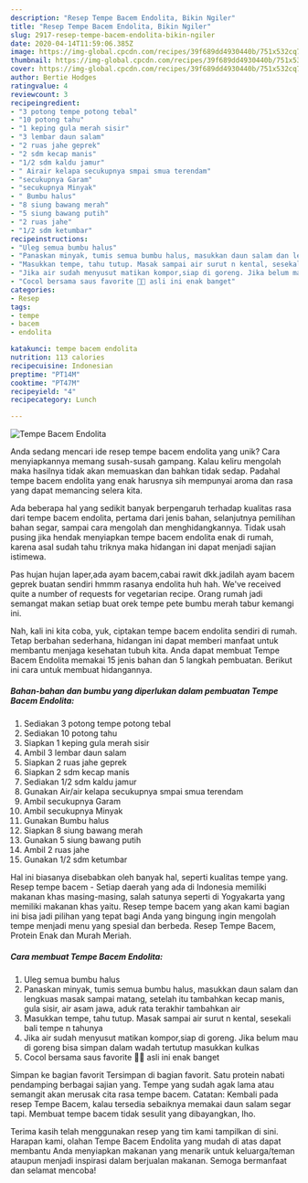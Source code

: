 ```yaml
---
description: "Resep Tempe Bacem Endolita, Bikin Ngiler"
title: "Resep Tempe Bacem Endolita, Bikin Ngiler"
slug: 2917-resep-tempe-bacem-endolita-bikin-ngiler
date: 2020-04-14T11:59:06.385Z
image: https://img-global.cpcdn.com/recipes/39f689dd4930440b/751x532cq70/tempe-bacem-endolita-foto-resep-utama.jpg
thumbnail: https://img-global.cpcdn.com/recipes/39f689dd4930440b/751x532cq70/tempe-bacem-endolita-foto-resep-utama.jpg
cover: https://img-global.cpcdn.com/recipes/39f689dd4930440b/751x532cq70/tempe-bacem-endolita-foto-resep-utama.jpg
author: Bertie Hodges
ratingvalue: 4
reviewcount: 3
recipeingredient:
- "3 potong tempe potong tebal"
- "10 potong tahu"
- "1 keping gula merah sisir"
- "3 lembar daun salam"
- "2 ruas jahe geprek"
- "2 sdm kecap manis"
- "1/2 sdm kaldu jamur"
- " Airair kelapa secukupnya smpai smua terendam"
- "secukupnya Garam"
- "secukupnya Minyak"
- " Bumbu halus"
- "8 siung bawang merah"
- "5 siung bawang putih"
- "2 ruas jahe"
- "1/2 sdm ketumbar"
recipeinstructions:
- "Uleg semua bumbu halus"
- "Panaskan minyak, tumis semua bumbu halus, masukkan daun salam dan lengkuas masak sampai matang, setelah itu tambahkan kecap manis, gula sisir, air asam jawa, aduk rata terakhir tambahkan air"
- "Masukkan tempe, tahu tutup. Masak sampai air surut n kental, sesekali bali tempe n tahunya"
- "Jika air sudah menyusut matikan kompor,siap di goreng. Jika belum mau di goreng bisa simpan dalam wadah tertutup masukkan kulkas"
- "Cocol bersama saus favorite 🤤🤤 asli ini enak banget"
categories:
- Resep
tags:
- tempe
- bacem
- endolita

katakunci: tempe bacem endolita 
nutrition: 113 calories
recipecuisine: Indonesian
preptime: "PT14M"
cooktime: "PT47M"
recipeyield: "4"
recipecategory: Lunch

---
```



![Tempe Bacem Endolita](https://img-global.cpcdn.com/recipes/39f689dd4930440b/751x532cq70/tempe-bacem-endolita-foto-resep-utama.jpg)

Anda sedang mencari ide resep tempe bacem endolita yang unik? Cara menyiapkannya memang susah-susah gampang. Kalau keliru mengolah maka hasilnya tidak akan memuaskan dan bahkan tidak sedap. Padahal tempe bacem endolita yang enak harusnya sih mempunyai aroma dan rasa yang dapat memancing selera kita.

Ada beberapa hal yang sedikit banyak berpengaruh terhadap kualitas rasa dari tempe bacem endolita, pertama dari jenis bahan, selanjutnya pemilihan bahan segar, sampai cara mengolah dan menghidangkannya. Tidak usah pusing jika hendak menyiapkan tempe bacem endolita enak di rumah, karena asal sudah tahu triknya maka hidangan ini dapat menjadi sajian istimewa.

Pas hujan hujan laper,ada ayam bacem,cabai rawit dkk.jadilah ayam bacem geprek buatan sendiri hmmm rasanya endolita huh hah. We&#39;ve received quite a number of requests for vegetarian recipe. Orang rumah jadi semangat makan setiap buat orek tempe pete bumbu merah tabur kemangi ini.


Nah, kali ini kita coba, yuk, ciptakan tempe bacem endolita sendiri di rumah. Tetap berbahan sederhana, hidangan ini dapat memberi manfaat untuk membantu menjaga kesehatan tubuh kita. Anda dapat membuat Tempe Bacem Endolita memakai 15 jenis bahan dan 5 langkah pembuatan. Berikut ini cara untuk membuat hidangannya.

<!--inarticleads1-->

##### Bahan-bahan dan bumbu yang diperlukan dalam pembuatan Tempe Bacem Endolita:

1. Sediakan 3 potong tempe potong tebal
1. Sediakan 10 potong tahu
1. Siapkan 1 keping gula merah sisir
1. Ambil 3 lembar daun salam
1. Siapkan 2 ruas jahe geprek
1. Siapkan 2 sdm kecap manis
1. Sediakan 1/2 sdm kaldu jamur
1. Gunakan  Air/air kelapa secukupnya smpai smua terendam
1. Ambil secukupnya Garam
1. Ambil secukupnya Minyak
1. Gunakan  Bumbu halus
1. Siapkan 8 siung bawang merah
1. Gunakan 5 siung bawang putih
1. Ambil 2 ruas jahe
1. Gunakan 1/2 sdm ketumbar


Hal ini biasanya disebabkan oleh banyak hal, seperti kualitas tempe yang. Resep tempe bacem - Setiap daerah yang ada di Indonesia memiliki makanan khas masing-masing, salah satunya seperti di Yogyakarta yang memiliki makanan khas yaitu. Resep tempe bacem yang akan kami bagian ini bisa jadi pilihan yang tepat bagi Anda yang bingung ingin mengolah tempe menjadi menu yang spesial dan berbeda. Resep Tempe Bacem, Protein Enak dan Murah Meriah. 

<!--inarticleads2-->

##### Cara membuat Tempe Bacem Endolita:

1. Uleg semua bumbu halus
1. Panaskan minyak, tumis semua bumbu halus, masukkan daun salam dan lengkuas masak sampai matang, setelah itu tambahkan kecap manis, gula sisir, air asam jawa, aduk rata terakhir tambahkan air
1. Masukkan tempe, tahu tutup. Masak sampai air surut n kental, sesekali bali tempe n tahunya
1. Jika air sudah menyusut matikan kompor,siap di goreng. Jika belum mau di goreng bisa simpan dalam wadah tertutup masukkan kulkas
1. Cocol bersama saus favorite 🤤🤤 asli ini enak banget


Simpan ke bagian favorit Tersimpan di bagian favorit. Satu protein nabati pendamping berbagai sajian yang. Tempe yang sudah agak lama atau semangit akan merusak cita rasa tempe bacem. Catatan: Kembali pada resep Tempe Bacem, kalau tersedia sebaiknya memakai daun salam segar tapi. Membuat tempe bacem tidak sesulit yang dibayangkan, lho. 

Terima kasih telah menggunakan resep yang tim kami tampilkan di sini. Harapan kami, olahan Tempe Bacem Endolita yang mudah di atas dapat membantu Anda menyiapkan makanan yang menarik untuk keluarga/teman ataupun menjadi inspirasi dalam berjualan makanan. Semoga bermanfaat dan selamat mencoba!
